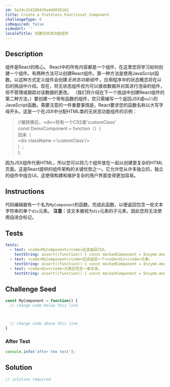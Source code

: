 ```yaml
---
id: 5a24c314108439a4d4036162
title: Create a Stateless Functional Component
challengeType: 6
isRequired: false
videoUrl: ''
localeTitle: 创建无状态功能组件
---
```


## Description
<section id="description">组件是React的核心。 React中的所有内容都是一个组件，在这里您将学习如何创建一个组件。有两种方法可以创建React组件。第一种方法是使用JavaScript函数。以这种方式定义组件会创建<em>无状态功能组件</em> 。应用程序中的状态概念将在以后的挑战中介绍。现在，将无状态组件视为可以接收数据并对其进行渲染的组件，但不管理或跟踪对该数据的更改。 （我们将介绍在下一个挑战中创建React组件的第二种方法。）要创建一个带有函数的组件，您只需编写一个返回JSX或<code>null</code>的JavaScript函数。需要注意的一件重要事情是，React要求您的函数名称以大写字母开头。这是一个在JSX中分配HTML类的无状态功能组件的示例： <blockquote> //被转换后，&lt;div&gt;将有一个CSS类&#39;customClass&#39; <br> const DemoComponent = function（）{ <br>回来（ <br> &lt;div className =&#39;customClass&#39;/&gt; <br> ）; <br> }; </blockquote>因为JSX组件代表HTML，所以您可以将几个组件放在一起以创建更复杂的HTML页面。这是React提供的组件架构的关键优势之一。它允许您从许多独立的，独立的组件中组合UI。这使得构建和维护复杂的用户界面变得更加容易。 </section>

## Instructions
<section id="instructions">代码编辑器有一个名为<code>MyComponent</code>的函数。完成此函数，以便返回包含一些文本字符串的单个<code>div</code>元素。 <strong>注意：</strong>该文本被视为<code>div</code>元素的子元素，因此您将无法使用自闭合标记。 </section>

## Tests
<section id='tests'>

```yml
tests:
  - text: <code>MyComponent</code>应该返回JSX。
    testString: assert((function() { const mockedComponent = Enzyme.mount(React.createElement(MyComponent)); return mockedComponent.length === 1; })(), '<code>MyComponent</code> should return JSX.');
  - text: <code>MyComponent</code>应该返回一个<code>div</code>元素。
    testString: assert((function() { const mockedComponent = Enzyme.mount(React.createElement(MyComponent)); return mockedComponent.children().type() === 'div' })(), '<code>MyComponent</code> should return a <code>div</code> element.');
  - text: <code>div</code>元素应包含一串文本。
    testString: assert((function() { const mockedComponent = Enzyme.mount(React.createElement(MyComponent)); return mockedComponent.find('div').text() !== ''; })(), 'The <code>div</code> element should contain a string of text.');

```

</section>

## Challenge Seed
<section id='challengeSeed'>

<div id='jsx-seed'>

```jsx
const MyComponent = function() {
  // change code below this line



  // change code above this line
}

```

</div>


### After Test
<div id='jsx-teardown'>

```js
console.info('after the test');
```

</div>

</section>

## Solution
<section id='solution'>

```js
// solution required
```
</section>
